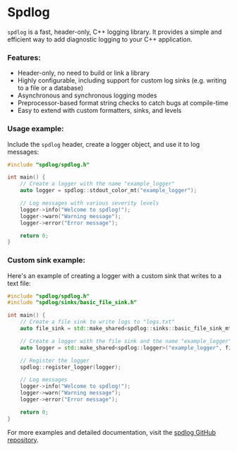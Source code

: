 # Spdlog

`spdlog` is a fast, header-only, C++ logging library. It provides a simple and efficient way to add diagnostic logging to your C++ application.

### Features:
- Header-only, no need to build or link a library
- Highly configurable, including support for custom log sinks (e.g. writing to a file or a database)
- Asynchronous and synchronous logging modes
- Preprocessor-based format string checks to catch bugs at compile-time
- Easy to extend with custom formatters, sinks, and levels

### Usage example:

Include the `spdlog` header, create a logger object, and use it to log messages:

```cpp
#include "spdlog/spdlog.h"

int main() {
    // Create a logger with the name "example_logger"
    auto logger = spdlog::stdout_color_mt("example_logger");

    // Log messages with various severity levels
    logger->info("Welcome to spdlog!");
    logger->warn("Warning message");
    logger->error("Error message");

    return 0;
}
```

### Custom sink example:

Here's an example of creating a logger with a custom sink that writes to a text file:

```cpp
#include "spdlog/spdlog.h"
#include "spdlog/sinks/basic_file_sink.h"

int main() {
    // Create a file sink to write logs to "logs.txt"
    auto file_sink = std::make_shared<spdlog::sinks::basic_file_sink_mt>("logs.txt");

    // Create a logger with the file sink and the name "example_logger"
    auto logger = std::make_shared<spdlog::logger>("example_logger", file_sink);

    // Register the logger
    spdlog::register_logger(logger);

    // Log messages
    logger->info("Welcome to spdlog!");
    logger->warn("Warning message");
    logger->error("Error message");

    return 0;
}
```

For more examples and detailed documentation, visit the [spdlog GitHub repository](https://github.com/gabime/spdlog).